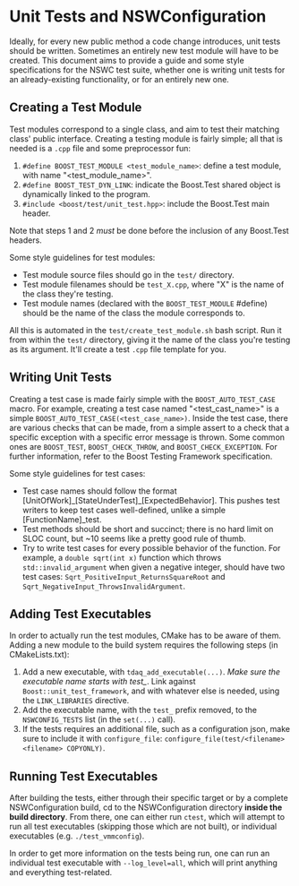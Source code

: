 # Unit Tests and NSWConfiguration
Ideally, for every new public method a code change introduces, unit tests should be written. Sometimes an entirely new
test module will have to be created. This document aims to provide a guide and some style specifications for the NSWC
test suite, whether one is writing unit tests for an already-existing functionality, or for an entirely new one.

## Creating a Test Module
Test modules correspond to a single class, and aim to test their matching class' public interface.
Creating a testing module is fairly simple; all that is needed is a `.cpp` file and some preprocessor fun:
1. `#define BOOST_TEST_MODULE <test_module_name>`: define a test module, with name "<test_module_name>".
2. `#define BOOST_TEST_DYN_LINK`: indicate the Boost.Test shared object is dynamically linked to the program.
3. `#include <boost/test/unit_test.hpp>`: include the Boost.Test main header.

Note that steps 1 and 2 _must_ be done before the inclusion of any Boost.Test headers.

Some style guidelines for test modules:
* Test module source files should go in the `test/` directory.
* Test module filenames should be `test_X.cpp`, where "X" is the name of the class they're testing.
* Test module names (declared with the `BOOST_TEST_MODULE` #define) should be the name of the class
the module corresponds to.

All this is automated in the `test/create_test_module.sh` bash script. Run it from within the `test/` directory, giving
it the name of the class you're testing as its argument. It'll create a test `.cpp` file template for you.

## Writing Unit Tests
Creating a test case is made fairly simple with the `BOOST_AUTO_TEST_CASE` macro. For example, creating a test case
named "<test_cast_name>" is a simple `BOOST_AUTO_TEST_CASE(<test_case_name>)`. Inside the test case, there are various
checks that can be made, from a simple assert to a check that a specific exception with a specific error message is
thrown. Some common ones are `BOOST_TEST`, `BOOST_CHECK_THROW`, and `BOOST_CHECK_EXCEPTION`. For further information,
refer to the Boost Testing Framework specification.

Some style guidelines for test cases:
* Test case names should follow the format \[UnitOfWork\]\_\[StateUnderTest\]\_\[ExpectedBehavior\]. This pushes test
writers to keep test cases well-defined, unlike a simple \[FunctionName\]_test.
* Test methods should be short and succinct; there is no hard limit on SLOC count, but ~10 seems like a pretty good rule
of thumb.
* Try to write test cases for every possible behavior of the function. For example, a `double sqrt(int x)` function
which throws `std::invalid_argument` when given a negative integer, should have two test cases:
`Sqrt_PositiveInput_ReturnsSquareRoot` and `Sqrt_NegativeInput_ThrowsInvalidArgument`.

## Adding Test Executables
In order to actually run the test modules, CMake has to be aware of them. Adding a new module to the build system
requires the following steps (in CMakeLists.txt):
1. Add a new executable, with `tdaq_add_executable(...)`. _Make sure the executable name starts with test\__.
Link against `Boost::unit_test_framework`, and with whatever else is needed, using the `LINK_LIBRARIES` directive.
2. Add the executable name, with the `test_` prefix removed, to the `NSWCONFIG_TESTS` list (in the `set(...)` call).
3. If the tests requires an additional file, such as a configuration json, make sure to include it with
`configure_file`: `configure_file(test/<filename> <filename> COPYONLY)`.

## Running Test Executables
After building the tests, either through their specific target or by a complete NSWConfiguration build, cd to the
NSWConfiguration directory **inside the build directory**. From there, one can either run `ctest`, which will
attempt to run all test executables (skipping those which are not built), or individual executables
(e.g. `./test_vmmconfig`).

In order to get more information on the tests being run, one can run an individual test executable with
`--log_level=all`, which will print anything and everything test-related.